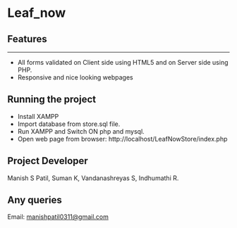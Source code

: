 # Leaf_now
Features
--------------------------------------------------------------------------------------
--------------------------------------------------------------------------------------
* All forms validated on Client side using HTML5 and on Server side using PHP.
* Responsive and nice looking webpages 

Running the project 
--------------------------------------------------------------------------------------

* Install XAMPP
* Import database from store.sql file.
* Run XAMPP and Switch ON php and mysql.
* Open web page from browser: http://localhost/LeafNowStore/index.php

Project Developer
--------------------------------------------------------------------------------------
Manish S Patil,
Suman K,
Vandanashreyas S,
Indhumathi R.

Any queries
--------------------------------------------------------------------------------------
Email: manishpatil0311@gmail.com
